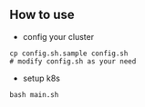 

## How to use

- config your cluster
 
```shell
cp config.sh.sample config.sh
# modify config.sh as your need

```

- setup k8s
```shell
bash main.sh

```